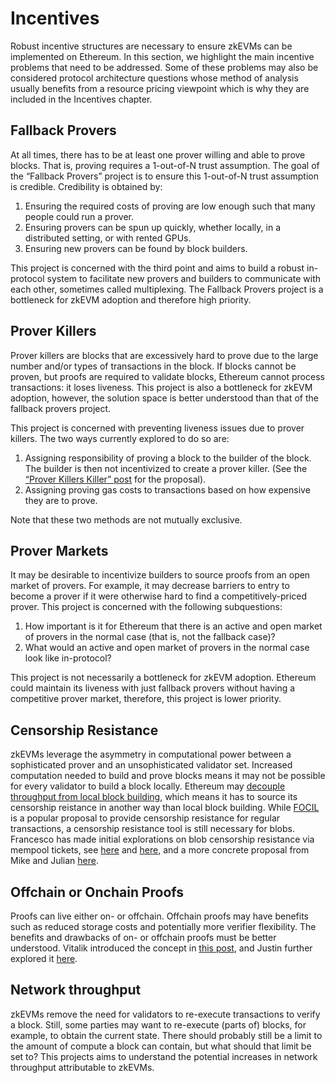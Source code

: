 # Incentives

Robust incentive structures are necessary to ensure zkEVMs can be implemented on Ethereum. In this section, we highlight the main incentive problems that need to be addressed. Some of these problems may also be considered protocol architecture questions whose method of analysis usually benefits from a resource pricing viewpoint which is why they are included in the Incentives chapter.

## Fallback Provers
At all times, there has to be at least one prover willing and able to prove blocks. That is, proving requires a 1-out-of-N trust assumption. The goal of the “Fallback Provers” project is to ensure this 1-out-of-N trust assumption is credible.  Credibility is obtained by:

1. Ensuring the required costs of proving are low enough such that many people could run a prover.
2. Ensuring provers can be spun up quickly, whether locally, in a distributed setting, or with rented GPUs. 
3. Ensuring new provers can be found by block builders.

This project is concerned with the third point and aims to build a robust in-protocol system to facilitate new provers and builders to communicate with each other, sometimes called multiplexing. The Fallback Provers project is a bottleneck for zkEVM adoption and therefore high priority.

## Prover Killers
Prover killers are blocks that are excessively hard to prove due to the large number and/or types of transactions in the block. If blocks cannot be proven, but proofs are required to validate blocks, Ethereum cannot process transactions: it loses liveness. This project is also a bottleneck for zkEVM adoption, however, the solution space is better understood than that of the fallback provers project.

This project is concerned with preventing liveness issues due to prover killers. The two ways currently explored to do so are:

1. Assigning responsibility of proving a block to the builder of the block. The builder is then not incentivized to create a prover killer. (See the [“Prover Killers Killer” post](https://ethresear.ch/t/prover-killers-killer-you-build-it-you-prove-it/22308) for the proposal).
2. Assigning proving gas costs to transactions based on how expensive they are to prove.

Note that these two methods are not mutually exclusive.

## Prover Markets
It may be desirable to incentivize builders to source proofs from an open market of provers. For example, it may decrease barriers to entry to become a prover if it were otherwise hard to find a competitively-priced prover. This project is concerned with the following subquestions:

1. How important is it for Ethereum that there is an active and open market of provers in the normal case (that is, not the fallback case)?
2. What would an active and open market of provers in the normal case look like in-protocol?

This project is not necessarily a bottleneck for zkEVM adoption. Ethereum could maintain its liveness with just fallback provers without having a competitive prover market, therefore, this project is lower priority.

## Censorship Resistance
zkEVMs leverage the asymmetry in computational power between a sophisticated prover and an unsophisticated validator set. Increased computation needed to build and prove blocks means it may not be possible for every validator to build a block locally. Ethereum may [decouple throughput from local block building](https://ethresear.ch/t/decoupling-throughput-from-local-building/22004), which means it has to source its censorship reistance in another way than local block building. While [FOCIL](https://eips.ethereum.org/EIPS/eip-7805) is a popular proposal to provide censorship resistance for regular transactions, a censorship resistance tool is still necessary for blobs. Francesco has made initial explorations on blob censorship resistance via mempool tickets, see [here](https://notes.ethereum.org/7EGS7DVtTAKnqlh9LDEWxQ?view#Multiple-independent-availability-checks) and [here](https://hackmd.io/@fradamt/blob-mempool-tickets), and a more concrete proposal from Mike and Julian [here](https://ethresear.ch/t/on-the-future-of-the-blob-mempool/22613).

## Offchain or Onchain Proofs
Proofs can live either on- or offchain. Offchain proofs may have benefits such as reduced storage costs and potentially more verifier flexibility. The benefits and drawbacks of on- or offchain proofs must be better understood. Vitalik introduced the concept in [this post](https://notes.ethereum.org/@vbuterin/enshrined_zk_evm), and Justin further explored it [here](https://ethresear.ch/t/native-rollups-superpowers-from-l1-execution/21517).

## Network throughput
zkEVMs remove the need for validators to re-execute transactions to verify a block. Still, some parties may want to re-execute (parts of) blocks, for example, to obtain the current state. There should probably still be a limit to the amount of compute a block can contain, but what should that limit be set to? This projects aims to understand the potential increases in network throughput attributable to zkEVMs.
